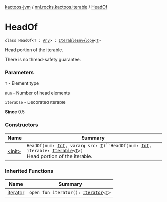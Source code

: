 [kactoos-jvm](../../index.md) / [nnl.rocks.kactoos.iterable](../index.md) / [HeadOf](./index.md)

# HeadOf

`class HeadOf<T : `[`Any`](https://kotlinlang.org/api/latest/jvm/stdlib/kotlin/-any/index.html)`> : `[`IterableEnvelope`](../-iterable-envelope/index.md)`<`[`T`](index.md#T)`>`

Head portion of the iterable.

There is no thread-safety guarantee.

### Parameters

`T` - Element type

`num` - Number of head elements

`iterable` - Decorated iterable

**Since**
0.5

### Constructors

| Name | Summary |
|---|---|
| [&lt;init&gt;](-init-.md) | `HeadOf(num: `[`Int`](https://kotlinlang.org/api/latest/jvm/stdlib/kotlin/-int/index.html)`, vararg src: `[`T`](index.md#T)`)``HeadOf(num: `[`Int`](https://kotlinlang.org/api/latest/jvm/stdlib/kotlin/-int/index.html)`, iterable: `[`Iterable`](https://kotlinlang.org/api/latest/jvm/stdlib/kotlin.collections/-iterable/index.html)`<`[`T`](index.md#T)`>)`<br>Head portion of the iterable. |

### Inherited Functions

| Name | Summary |
|---|---|
| [iterator](../-iterable-envelope/iterator.md) | `open fun iterator(): `[`Iterator`](https://kotlinlang.org/api/latest/jvm/stdlib/kotlin.collections/-iterator/index.html)`<`[`T`](../-iterable-envelope/index.md#T)`>` |
